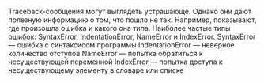 Traceback-сообщения могут выглядеть устрашающе. Однако они дают полезную информацию о том, что пошло не так. Например, показывают, где произошла ошибка и какого она типа.
Наиболее частые типы ошибок: SyntaxError, IndentationError, NameError и IndexError.
SyntaxError — ошибка с синтаксисом программы
IndentationError — неверное количество отступов
NameError — попытка обратиться к несуществующей переменной
IndexError — попытка доступа к несуществующему элементу в словаре или списке
